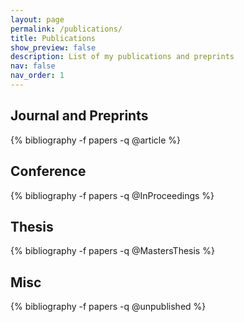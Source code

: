 ```yaml
---
layout: page
permalink: /publications/
title: Publications
show_preview: false
description: List of my publications and preprints
nav: false
nav_order: 1
---
```

<!-- _pages/publications.md -->
<div class="publications">
  <h2>Journal and Preprints</h2>
  {% bibliography -f papers -q @article %}
  <h2>Conference</h2>
  {% bibliography -f papers -q @InProceedings %}
  <h2>Thesis</h2>
  {% bibliography -f papers -q @MastersThesis %}
  <h2>Misc</h2>
  {% bibliography -f papers -q @unpublished %}
  
</div>
